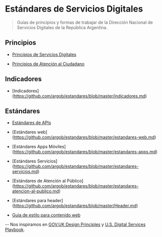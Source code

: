 # Estándares de Servicios Digitales

> Guías de principios y formas de trabajar de la Dirección Nacional de Servicios Digitales de la República Argentina.

## Principios

* [Principios de Servicios Digitales](principios.md)

* [Principios de Atención al Ciudadano](principios-de-atencion.md)

## Indicadores

* [Indicadores] (https://github.com/argob/estandares/blob/master/indicadores.md)

## Estándares

* [Estándares de APIs](estandares-apis.md)

* [Estándares web] (https://github.com/argob/estandares/blob/master/estandares-web.md)

* [Estándares Apps Móviles] (https://github.com/argob/estandares/blob/master/estandares-apps.md)

* [Estándares Servicios] (https://github.com/argob/estandares/blob/master/estandares-servicios.md)

* [Estándares de Atención al Público] (https://github.com/argob/estandares/blob/master/estandares-atencion-al-publico.md)

* [Estándares para header] (https://github.com/argob/estandares/blob/master/Header.md)

* [Guía de estilo para contenido web](contenido-web.md)



--
Nos inspiramos en [GOV.UK Design Principles](https://www.gov.uk/design-principles) y [U.S. Digital Services Playbook](https://playbook.cio.gov/).
